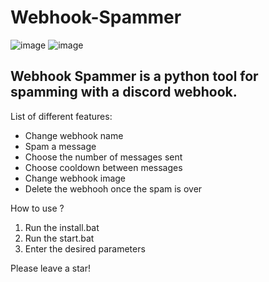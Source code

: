 # Webhook-Spammer
![image](https://github.com/Nyxoy201/Webhook-Spammer/assets/137317152/933f32e3-1fe7-4f8f-bf4e-0d6f9a3ad68c)
![image](https://github.com/Nyxoy201/Webhook-Spammer/assets/137317152/66a85174-3410-4990-b5e3-e92b692df"494)


## Webhook Spammer is a python tool for spamming with a discord webhook.

List of different features:
- Change webhook name
- Spam a message
- Choose the number of messages sent
- Choose cooldown between messages
- Change webhook image
- Delete the webhooh once the spam is over

How to use ?
1. Run the install.bat
2. Run the start.bat
3. Enter the desired parameters

Please leave a star!
